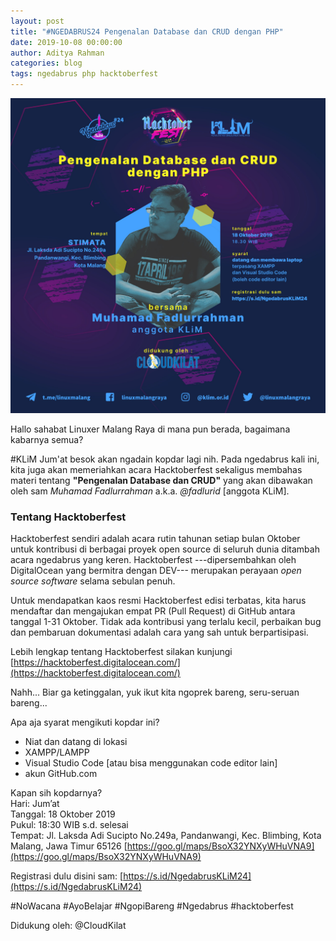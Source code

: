 ```yaml
---
layout: post
title: "#NGEDABRUS24 Pengenalan Database dan CRUD dengan PHP"
date: 2019-10-08 00:00:00
author: Aditya Rahman
categories: blog
tags: ngedabrus php hacktoberfest
---
```


![#NGEDABRUS24](/assets/images/ngedabrus-24.jpg)

Hallo sahabat Linuxer Malang Raya di mana pun berada, bagaimana kabarnya semua?

\#KLiM Jum'at besok akan ngadain kopdar lagi nih. Pada ngedabrus kali ini, kita juga akan memeriahkan acara Hacktoberfest sekaligus membahas materi tentang **"Pengenalan Database dan CRUD"** yang akan dibawakan oleh sam *Muhamad Fadlurrahman* a.k.a. *@fadlurid*   [anggota KLiM].

### Tentang Hacktoberfest

Hacktoberfest sendiri adalah acara rutin tahunan setiap bulan Oktober untuk kontribusi di berbagai proyek open source di seluruh dunia ditambah acara ngedabrus yang keren. Hacktoberfest ---dipersembahkan oleh DigitalOcean yang bermitra dengan DEV--- merupakan perayaan _open source software_ selama sebulan penuh.

Untuk mendapatkan kaos resmi Hacktoberfest edisi terbatas, kita harus mendaftar dan mengajukan empat PR (Pull Request) di GitHub antara tanggal 1-31 Oktober. Tidak ada kontribusi yang terlalu kecil, perbaikan bug dan pembaruan dokumentasi adalah cara yang sah untuk berpartisipasi.

Lebih lengkap tentang Hacktoberfest silakan kunjungi [https://hacktoberfest.digitalocean.com/](https://hacktoberfest.digitalocean.com/)

Nahh... Biar ga ketinggalan, yuk ikut kita ngoprek bareng, seru-seruan bareng...

Apa aja syarat mengikuti kopdar ini?
- Niat dan datang di lokasi
- XAMPP/LAMPP
- Visual Studio Code [atau bisa menggunakan code editor lain]
- akun GitHub.com

Kapan sih kopdarnya?  
Hari: Jum’at  
Tanggal: 18 Oktober 2019  
Pukul: 18:30 WIB s.d. selesai  
Tempat:  Jl. Laksda Adi Sucipto No.249a, Pandanwangi, Kec. Blimbing, Kota Malang, Jawa Timur 65126 [https://goo.gl/maps/BsoX32YNXyWHuVNA9](https://goo.gl/maps/BsoX32YNXyWHuVNA9)

Registrasi dulu disini sam:
[https://s.id/NgedabrusKLiM24](https://s.id/NgedabrusKLiM24)

\#NoWacana #AyoBelajar #NgopiBareng #Ngedabrus #hacktoberfest

Didukung oleh:
@CloudKilat
